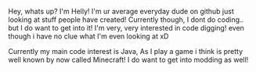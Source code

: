 Hey, whats up? I'm Helly!
I'm ur average everyday dude on github just looking at stuff people have created! Currently though, I dont do coding.. but I do want to get into it! I'm very, very interested in code digging! even though i have no clue what I'm even looking at xD

Currently my main code interest is Java, As I play a game i think is pretty well known by now called Minecraft! I do want to get into modding as well!
